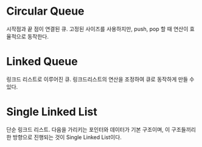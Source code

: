 
# Circular Queue

시작점과 끝 점이 연결된 큐. 
고정된 사이즈를 사용하지만, push, pop 할 때 연산이 효율적으로 동작한다.

# Linked Queue

링크드 리스트로 이루어진 큐. 링크드리스트의 연산을 조정하여 큐로 동작하게 만들 수 있다.

# Single Linked List

단순 링크드 리스트. 다음을 가리키는 포인터와 데이터가 기본 구조이며, 이 구조들끼리 한 방향으로 진행되는 것이 Single Linked List이다.